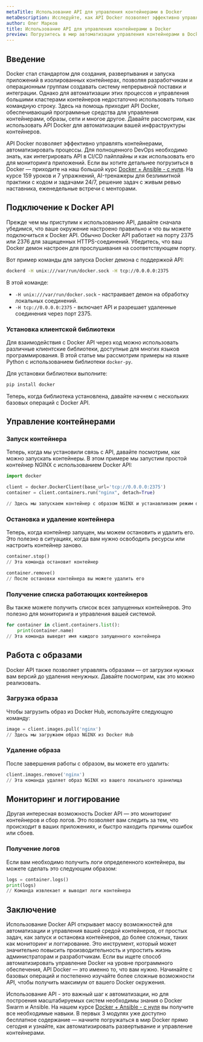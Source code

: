 ```yaml
---
metaTitle: Использование API для управления контейнерами в Docker
metaDescription: Исследуйте, как API Docker позволяет эффективно управлять контейнерами автоматизируя процессы развертывания и мониторинга. Узнайте о методах запуска остановки и управления контейнерами с примерами кода.
author: Олег Марков
title: Использование API для управления контейнерами в Docker
preview: Погрузитесь в мир автоматизации управления контейнерами в Docker с помощью API. Познайте методы упрощения развертывания и мониторинга.
---
```


## Введение

Docker стал стандартом для создания, развертывания и запуска приложений в изолированных контейнерах, позволяя разработчикам и операционным группам создавать систему непрерывной поставки и интеграции. Однако для автоматизации этих процессов и управления большими кластерами контейнеров недостаточно использовать только командную строку. Здесь на помощь приходит API Docker, обеспечивающий программные средства для управления контейнерами, образы, сети и многое другое. Давайте рассмотрим, как использовать API Docker для автоматизации вашей инфраструктуры контейнеров.

API Docker позволяет эффективно управлять контейнерами, автоматизировать процессы. Для полноценного DevOps необходимо знать, как интегрировать API в CI/CD пайплайны и как использовать его для мониторинга приложений. Если вы хотите детальнее погрузиться в Docker — приходите на наш большой курс [Docker + Ansible - с нуля](https://purpleschool.ru/course/docker?utm_source=knowledgebase&utm_medium=text&utm_campaign=Ispolzovanie_API_dlya_upravleniya_konteynerami_v_Docker). На курсе 159 уроков и 7 упражнений, AI-тренажеры для безлимитной практики с кодом и задачами 24/7, решение задач с живым ревью наставника, еженедельные встречи с менторами.

## Подключение к Docker API

Прежде чем мы приступим к использованию API, давайте сначала убедимся, что ваше окружение настроено правильно и что вы можете подключиться к Docker API. Обычно Docker API работает на порту 2375 или 2376 для защищенных HTTPS-соединений. Убедитесь, что ваш Docker демон настроен для прослушивания на соответствующем порту.

Вот пример команды для запуска Docker демона с поддержкой API:

```bash
dockerd -H unix:///var/run/docker.sock -H tcp://0.0.0.0:2375
```

В этой команде:
- `-H unix:///var/run/docker.sock` - настраивает демон на обработку локальных соединений.
- `-H tcp://0.0.0.0:2375` - включает API и разрешает удаленные соединения через порт 2375.

### Установка клиентской библиотеки

Для взаимодействия с Docker API через код можно использовать различные клиентские библиотеки, доступные для многих языков программирования. В этой статье мы рассмотрим примеры на языке Python с использованием библиотеки `docker-py`.

Для установки библиотеки выполните:

```bash
pip install docker
```

Теперь, когда библиотека установлена, давайте начнем с нескольких базовых операций с Docker API.

## Управление контейнерами

### Запуск контейнера

Теперь, когда мы установили связь с API, давайте посмотрим, как можно запускать контейнеры. В этом примере мы запустим простой контейнер NGINX с использованием Docker API:

```python
import docker

client = docker.DockerClient(base_url='tcp://0.0.0.0:2375')
container = client.containers.run("nginx", detach=True)

// Здесь мы запускаем контейнер с образом NGINX и устанавливаем режим detach, чтобы он работал в фоновом режиме
```

### Остановка и удаление контейнера

Теперь, когда контейнер запущен, мы можем остановить и удалить его. Это полезно в ситуациях, когда вам нужно освободить ресурсы или настроить контейнер заново.

```python
container.stop()
// Эта команда остановит контейнер

container.remove()
// После остановки контейнера вы можете удалить его
```

### Получение списка работающих контейнеров

Вы также можете получить список всех запущенных контейнеров. Это полезно для мониторинга и управления вашей системой.

```python
for container in client.containers.list():
    print(container.name)
// Эта команда выведет имя каждого запущенного контейнера
```

## Работа с образами

Docker API также позволяет управлять образами — от загрузки нужных вам версий до удаления ненужных. Давайте посмотрим, как это можно реализовать.

### Загрузка образа

Чтобы загрузить образ из Docker Hub, используйте следующую команду:

```python
image = client.images.pull('nginx')
// Здесь мы загружаем образ NGINX из Docker Hub
```

### Удаление образа

После завершения работы с образом, вы можете его удалить:

```python
client.images.remove('nginx')
// Эта команда удаляет образ NGINX из вашего локального хранилища
```

## Мониторинг и логгирование

Другая интересная возможность Docker API — это мониторинг контейнеров и сбор логов. Это позволяет вам следить за тем, что происходит в ваших приложениях, и быстро находить причины ошибок или сбоев.

### Получение логов

Если вам необходимо получить логи определенного контейнера, вы можете сделать это следующим образом:

```python
logs = container.logs()
print(logs)
// Команда извлекает и выводит логи контейнера
```

## Заключение

Использование Docker API открывает массу возможностей для автоматизации и управления вашей средой контейнеров, от простых задач, как запуск и остановка контейнеров, до более сложных, таких как мониторинг и логгирование. Это инструмент, который может значительно повысить производительность и упростить жизнь администраторам и разработчикам. Если вы ищете способ автоматизировать управление Docker на уровне программного обеспечения, API Docker — это именно то, что вам нужно. Начинайте с базовых операций и постепенно изучайте более сложные возможности API, чтобы получить максимум от вашего Docker окружения.

Использование API - это важный шаг к автоматизации, но для построения масштабируемых систем необходимы знания о Docker Swarm и Ansible. На нашем курсе [Docker + Ansible - с нуля](https://purpleschool.ru/course/docker?utm_source=knowledgebase&utm_medium=text&utm_campaign=Ispolzovanie_API_dlya_upravleniya_konteynerami_v_Docker) вы получите все необходимые навыки. В первых 3 модулях уже доступно бесплатное содержание — начните погружаться в мир Docker прямо сегодня и узнайте, как автоматизировать развертывание и управление контейнерами.
